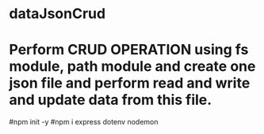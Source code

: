 # dataJsonCrud
# Perform CRUD OPERATION using fs module, path module and create one json file and perform read and write and update data from this file.

<!-- create data.json file with empty array -->
<!-- create server.js file -->
<!-- after server started read and write file from fs module -->
<!-- after that create api for get data and save data and update data -->
#npm init -y
#npm i express dotenv nodemon
